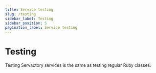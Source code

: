 ```yaml
---
title: Service testing
slug: /testing
sidebar_label: Testing
sidebar_position: 5
pagination_label: Service testing
---
```


# Testing

Testing Servactory services is the same as testing regular Ruby classes.
